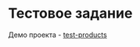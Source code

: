 # **Тестовое задание**

Демо проекта - [test-products](https://energizer-43.github.io/test-product/)
